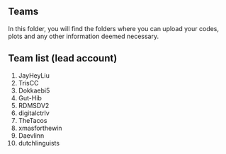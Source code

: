 ## Teams
In this folder, you will find the folders where you can upload your codes, plots and any other information deemed necessary.

## Team list (lead account)
1. JayHeyLiu
2. TrisCC
3. Dokkaebi5
4. Gut-Hib
5. RDMSDV2
6. digitalctrlv
7. TheTacos
8. xmasforthewin
9. Daevlinn
10. dutchlinguists
